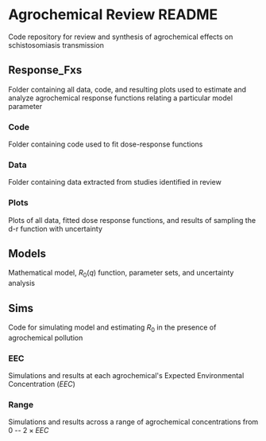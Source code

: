 # Agrochemical Review README
Code repository for review and synthesis of agrochemical effects on schistosomiasis transmission 

## Response_Fxs  
Folder containing all data, code, and resulting plots used to estimate and analyze agrochemical response functions relating a particular model parameter

### Code  
Folder containing code used to fit dose-response functions  
### Data  
Folder containing data extracted from studies identified in review  
### Plots  
Plots of all data, fitted dose response functions, and results of sampling the d-r function with uncertainty  

## Models
Mathematical model, $R_0(q)$ function, parameter sets, and uncertainty analysis
## Sims
Code for simulating model and estimating $R_0$ in the presence of agrochemical pollution  
### EEC
Simulations and results at each agrochemical's Expected Environmental Concentration ($EEC$)
### Range
Simulations and results across a range of agrochemical concentrations from $0$ -- $2 \times EEC$